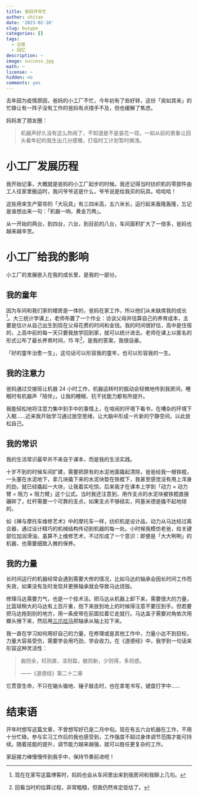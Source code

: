 ```yaml
---
title: 爸妈开年忙
author: shitao
date: '2023-02-10'
slug: busypa
categories: []
tags:
  - 日常
  - 回忆
description: ~
image: success.jpg
math: ~
license: ~
hidden: no
comments: yes
---
```


去年因为疫情原因，爸妈的小工厂不忙，今年初有了些好转，这份「突如其来」的忙碌让有一阵子没有工作的爸妈有点措手不及，但也缓解了焦虑。

妈妈发了朋友圈：

> 机器声好久没有这么热闹了，不知道是不是昙花一现，一如从前的景象让回头看年纪的我生出几分感慨，打临时工计划暂时搁浅。

# 小工厂发展历程

我开始记事，大概就是爸妈的小工厂起步的时候。我还记得当时纺织机的零部件由工人往家里搬运时，我问爷爷这是什么，爷爷说是给我买的玩具。哈哈哈！

这些用来生产窗帘的「大玩具」有三四米高，五六米长，运行起来轰隆轰隆，忘记是谁想出来一句：「机器一响，黄金万两」。

从一开始的两台，到四台，六台，到目前的八台，车间面积扩大了一倍多，爸妈也越来越辛苦。


# 小工厂给我的影响

小工厂的发展嵌入在我的成长里，是我的一部分。

## 我的童年

因为车间和我们家的楼房是一体的，爸妈在家工作，所以他们从未缺席我的成长[^now]。大三统计学课上，老师布置了一个作业：访谈父母并估算自己的养育成本，主要是估计从自己出生到现在父母花费的时间和金钱。我的时间很好估，高中是住宿的，上高中前的每一天只要我放学回到家，就可以统计进去。老师在课上以匿名的形式公布了最长养育时间，15 年[^fifteen]，是我的答案，我很自豪。

[^now]: 现在在家写这篇博客时，妈妈也会从车间里出来到我房间和我聊上几句。
[^fifteen]: 回看当时的估算过程，非常粗糙，但我仍然肯定低估了。

「好的童年治愈一生」，这句话可以形容我的童年，也可以形容我的一生。

## 我的注意力

爸妈通过交接班让机器 24 小时工作，机器运转时的振动会轻微地传到我房间，睡眠时有机器声「陪伴」，让我的睡眠、抗干扰能力都有所提升。

我能轻松地将注意力集中到手中的事情上，在喧闹的环境下看书，在嘈杂的环境下入眠……近来我开始学习通过放空思绪，让大脑中形成一片新的宁静空间，以此放松自己。

## 我的常识

我的生活常识最早并不来自于课本，而是我的生活实践。

十岁不到的时候车间扩建，需要把原有的水泥地面撬起清除，爸爸给我一根铁棍，一头塞在水泥地下，拿几块撬下来的水泥块垫在铁棍下，我甚至感觉没有用上浑身的劲，就已经撬起一大块，让我着实吃惊。后来我才在课本上学到「动力 × 动力臂 = 阻力 × 阻力臂」这个公式。当时我还注意到，用作支点的水泥块被铁棍直接碾碎了，杠杆需要一个可靠的支点，如果支点不够结实，阿基米德是撬不起地球的。

如《禅与摩托车维修艺术》中的摩托车一样，纺织机是设计品，动力从马达经过离合器，通过设计精巧的机械结构传动到机器的每一处。小时候我模仿老爸，给关键部位加润滑油，虽算不上维修艺术，不过形成了一个意识：即便是「大大咧咧」的机器，也需要细致入微的保养。

## 我的力量

长时间运行的机器经常会遇到需要大修的情况，比如马达的轴承会因长时间工作而失效，如果没有及时发现并更换轴承就会导致马达烧毁。

修理马达需要力气，也是一个技术活。把马达从机器上卸下来，需要很大的力量，比篮球稍大的马达有上百斤重，抱下来放到地上的时候得注意不要压到手。但若要把马达拖到别的地方，用一条皮带在前面拉着它走就行。马达盖子需要对角依次用榔头捶下来，然后用[三爪拉马](https://baike.baidu.com/item/%E4%B8%89%E7%88%AA%E6%8B%89%E9%A9%AC/9516238)把轴承从轴上拉下来。

我一直在学习如何用好自己的力量，在修理或是其他工作中，力量小达不到目标，力量大容易受伤，需要学会用巧劲，学会收力。在《道德经》中，我学到一句话来形容这种灵活性：

> 曲则全，枉则直，洼则盈，敝则新，少则得，多则惑。
> 
> ——《道德经》第二十二章

它贯穿生命，不只在锄头锄地、锤子敲击时，也在拿笔书写，键盘打字中……

# 结束语

开年时想写这篇文章，不曾想写好已是二月中旬。现在有五六台机器在工作，不用十分忙碌。参与实习工作后的我也感受到，工作强度不超过身体调节范围才能可持续。随着技能的提升，调节能力越来越强，就可以胜任更复杂的工作。

家庭接力棒慢慢传到我手中，保持节奏前进吧！
